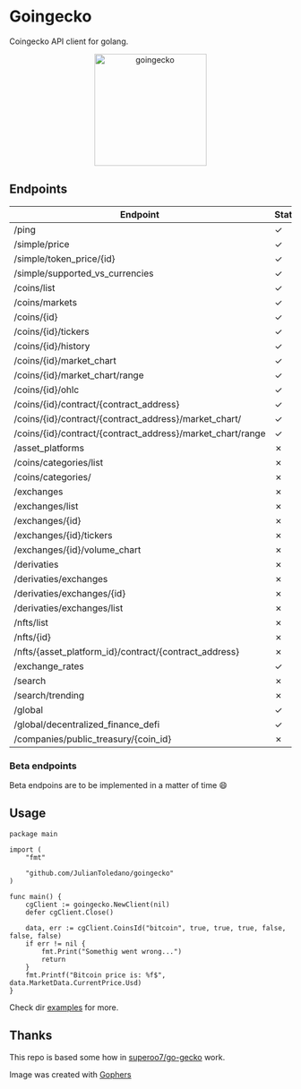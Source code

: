 # Goingecko

Coingecko API client for golang.

<p align="center">
    <img src="images/goin.png" alt="goingecko" height="200" />
</p> 



## Endpoints
| Endpoint                                                   |  Status | Function  |
|------------------------------------------------------------|--|---|
| /ping                                                      | ✓ | Ping  |
| /simple/price                                              | ✓ | SimplePrice  |
| /simple/token_price/{id}                                   | ✓ | SimpleTokenPrice  |
| /simple/supported_vs_currencies                            | ✓ | SimpleSupportedVsCurrency  |
| /coins/list                                                | ✓ | CoinsList |
| /coins/markets                                             | ✓ | CoinsMarket  |
| /coins/{id}                                                | ✓ | CoinsId |
| /coins/{id}/tickers                                        | ✓ | CoinsIdTickers |
| /coins/{id}/history                                        | ✓ | CoinsIdHistory  |
| /coins/{id}/market_chart                                   | ✓ | CoinsIdMarketChart  |
| /coins/{id}/market_chart/range                             | ✓ | CoinsIdMarketChartRange  |
| /coins/{id}/ohlc                                           | ✓ | CoinsOhlc  |
| /coins/{id}/contract/{contract_address}                    | ✓ | ContractInfo |
| /coins/{id}/contract/{contract_address}/market_chart/      | ✓ | ContractMarketChart  |
| /coins/{id}/contract/{contract_address}/market_chart/range | ✓ | ContractMarketChartRange  |
| /asset_platforms                                           | ✗ | AssetPlatforms  |
| /coins/categories/list                                     | ✗ |   |
| /coins/categories/                                         | ✗ |   |
| /exchanges                                                 | ✗ |   |
| /exchanges/list                                            | ✗ |   |
| /exchanges/{id}                                            | ✗ |   |
| /exchanges/{id}/tickers                                    | ✗ |   |
| /exchanges/{id}/volume_chart                               | ✗ |   |
| /derivaties                                                | ✗ |   |
| /derivaties/exchanges                                      | ✗ |   |
| /derivaties/exchanges/{id}                                 | ✗ |   |
| /derivaties/exchanges/list                                 | ✗ |   |
| /nfts/list                                                 | ✗ |   |
| /nfts/{id}                                                 | ✗ |   |
| /nfts/{asset_platform_id}/contract/{contract_address}      | ✗ |   |
| /exchange_rates                                            | ✓ | ExchangeRates  |
| /search                                                    | ✗ |   |
| /search/trending                                           | ✗ |   |
| /global                                                    | ✓ |  Global |
| /global/decentralized_finance_defi                         | ✓ |  DecentrilizedFinanceDEFI |
| /companies/public_treasury/{coin_id}                       | ✗ |   |

### Beta endpoints
Beta endpoins are to be implemented in a matter of time :smile:

## Usage

```golang
package main

import (
	"fmt"

	"github.com/JulianToledano/goingecko"
)

func main() {
	cgClient := goingecko.NewClient(nil)
	defer cgClient.Close()

	data, err := cgClient.CoinsId("bitcoin", true, true, true, false, false, false)
	if err != nil {
		fmt.Print("Somethig went wrong...")
		return
	}
	fmt.Printf("Bitcoin price is: %f$", data.MarketData.CurrentPrice.Usd)
}

```
Check dir [examples](examples) for more.

## Thanks
This repo is based some how in [superoo7/go-gecko](https://github.com/superoo7/go-gecko) work.

Image was created with [Gophers](https://github.com/egonelbre/gophers)